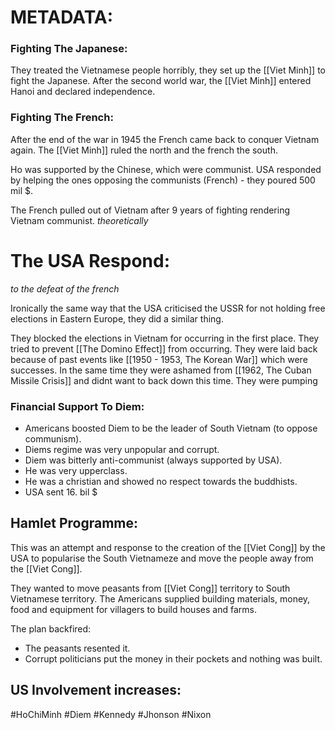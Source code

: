 # METADATA:
### Fighting The Japanese:
They treated the Vietnamese people horribly, they set up the [[Viet Minh]] to fight the Japanese. After the second world war, the [[Viet Minh]] entered Hanoi and declared independence.

### Fighting The French:
After the end of the war in 1945 the French came back to conquer Vietnam again. The [[Viet Minh]] ruled the north and the french the south.

Ho was supported by the Chinese, which were communist.
USA responded by helping the ones opposing the communists (French) - they poured 500 mil $.

The French pulled out of Vietnam after 9 years of fighting rendering Vietnam communist. *theoretically*

# The USA Respond:
*to the defeat of the french*

Ironically the same way that the USA criticised the USSR for not holding free elections in Eastern Europe, they did a similar thing.

They blocked the elections in Vietnam for occurring in the first place.
They tried to prevent [[The Domino Effect]] from occurring.
They were laid back because of past events like [[1950 - 1953, The Korean War]] which were successes.
In the same time they were ashamed from [[1962, The Cuban Missile Crisis]] and didnt want to back down this time.
They were pumping

### Financial Support To Diem:
- Americans boosted Diem to be the leader of South Vietnam (to oppose communism).
- Diems regime was very unpopular and corrupt.
- Diem was bitterly anti-communist (always supported by USA).
- He was very upperclass.
- He was a christian and showed no respect towards the buddhists.
- USA sent 16. bil $

## Hamlet Programme:
This was an attempt and response to the creation of the [[Viet Cong]] by the USA to popularise the South Vietnameze and move the people away from the [[Viet Cong]].

They wanted to move peasants from [[Viet Cong]] territory to South Vietnamese territory. The Americans supplied building materials, money, food and equipment for villagers to build houses and farms.

The plan backfired:
- The peasants resented it.
- Corrupt politicians put the money in their pockets and nothing was built.

## US Involvement increases:



#HoChiMinh #Diem #Kennedy #Jhonson #Nixon



